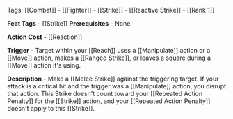 Tags: [[Combat]] - [[Fighter]] - [[Strike]] - [[Reactive Strike]] - [[Rank 1]]

**Feat Tags** - [[Strike]]
**Prerequisites** - None.

**Action Cost** - [[Reaction]] 

**Trigger** - Target within your [[Reach]] uses a [[Manipulate]] action or a [[Move]] action, makes a [[Ranged Strike]], or leaves a square during a [[Move]] action it's using.

**Description** - Make a [[Melee Strike]] against the triggering target. If your attack is a critical hit and the trigger was a [[Manipulate]] action, you disrupt that action. This Strike doesn't count toward your [[Repeated Action Penalty]] for the [[Strike]] action, and your [[Repeated Action Penalty]]  doesn't apply to this [[Strike]].
